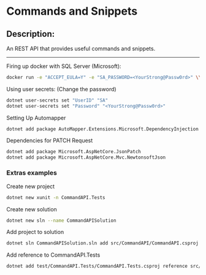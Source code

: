 # Commands and Snippets

## Description:

An REST API that provides useful commands and snippets.


---------------
Firing up docker with SQL Server (Microsoft):

```bash
docker run -e "ACCEPT_EULA=Y" -e "SA_PASSWORD=<YourStrong@Passw0rd>" \\n   -p 1433:1433 --name sql1 -h sql1 \\n   -d mcr.microsoft.com/mssql/server:2019-latest
```

Using user secrets:
(Change the password)

```bash
dotnet user-secrets set "UserID" "SA"
dotnet user-secrets set "Password" "<YourStrong@Passw0rd>"

```

Setting Up Automapper

`dotnet add package AutoMapper.Extensions.Microsoft.DependencyInjection`

Dependencies for PATCH Request

```bash
dotnet add package Microsoft.AspNetCore.JsonPatch
dotnet add package Microsoft.AspNetCore.Mvc.NewtonsoftJson
```

### Extras examples

Create new project
```bash
dotnet new xunit -n CommandAPI.Tests
```

Create new solution
```bash
dotnet new sln --name CommandAPISolution
```

Add project to solution
```bash
dotnet sln CommandAPISolution.sln add src/CommandAPI/CommandAPI.csproj test/CommandAPI.Tests/CommandAPI.Tests.csproj
```

Add reference to CommandAPI.Tests
```bash
dotnet add test/CommandAPI.Tests/CommandAPI.Tests.csproj reference src/ CommandAPI/CommandAPI.csproj
```